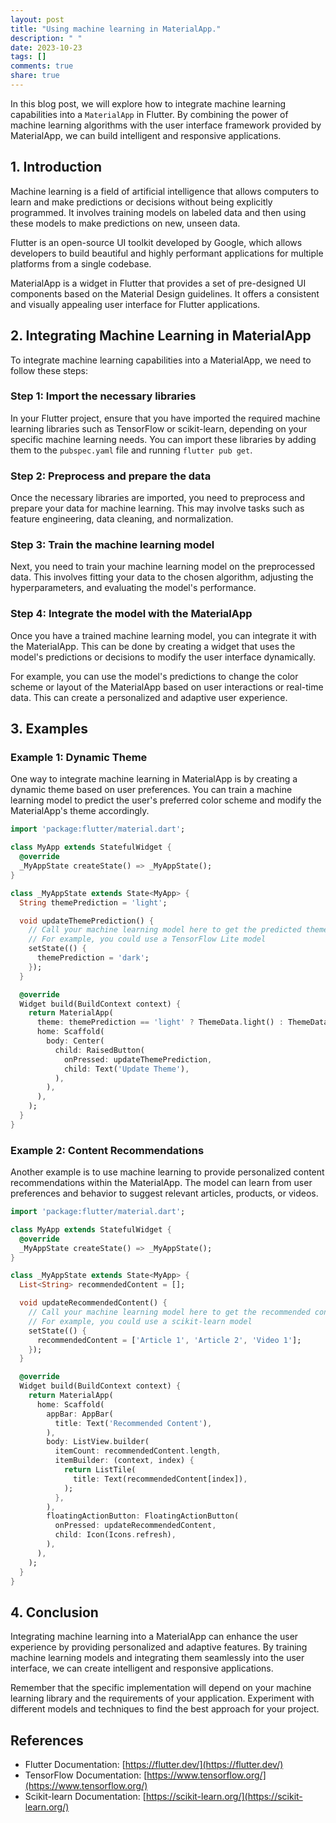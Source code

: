 ```yaml
---
layout: post
title: "Using machine learning in MaterialApp."
description: " "
date: 2023-10-23
tags: []
comments: true
share: true
---
```


In this blog post, we will explore how to integrate machine learning capabilities into a `MaterialApp` in Flutter. By combining the power of machine learning algorithms with the user interface framework provided by MaterialApp, we can build intelligent and responsive applications.

## 1. Introduction

Machine learning is a field of artificial intelligence that allows computers to learn and make predictions or decisions without being explicitly programmed. It involves training models on labeled data and then using these models to make predictions on new, unseen data.

Flutter is an open-source UI toolkit developed by Google, which allows developers to build beautiful and highly performant applications for multiple platforms from a single codebase.

MaterialApp is a widget in Flutter that provides a set of pre-designed UI components based on the Material Design guidelines. It offers a consistent and visually appealing user interface for Flutter applications.

## 2. Integrating Machine Learning in MaterialApp

To integrate machine learning capabilities into a MaterialApp, we need to follow these steps:

### Step 1: Import the necessary libraries

In your Flutter project, ensure that you have imported the required machine learning libraries such as TensorFlow or scikit-learn, depending on your specific machine learning needs. You can import these libraries by adding them to the `pubspec.yaml` file and running `flutter pub get`.

### Step 2: Preprocess and prepare the data

Once the necessary libraries are imported, you need to preprocess and prepare your data for machine learning. This may involve tasks such as feature engineering, data cleaning, and normalization.

### Step 3: Train the machine learning model

Next, you need to train your machine learning model on the preprocessed data. This involves fitting your data to the chosen algorithm, adjusting the hyperparameters, and evaluating the model's performance.

### Step 4: Integrate the model with the MaterialApp

Once you have a trained machine learning model, you can integrate it with the MaterialApp. This can be done by creating a widget that uses the model's predictions or decisions to modify the user interface dynamically.

For example, you can use the model's predictions to change the color scheme or layout of the MaterialApp based on user interactions or real-time data. This can create a personalized and adaptive user experience.

## 3. Examples

### Example 1: Dynamic Theme

One way to integrate machine learning in MaterialApp is by creating a dynamic theme based on user preferences. You can train a machine learning model to predict the user's preferred color scheme and modify the MaterialApp's theme accordingly.

```dart
import 'package:flutter/material.dart';

class MyApp extends StatefulWidget {
  @override
  _MyAppState createState() => _MyAppState();
}

class _MyAppState extends State<MyApp> {
  String themePrediction = 'light';

  void updateThemePrediction() {
    // Call your machine learning model here to get the predicted theme
    // For example, you could use a TensorFlow Lite model
    setState(() {
      themePrediction = 'dark';
    });
  }

  @override
  Widget build(BuildContext context) {
    return MaterialApp(
      theme: themePrediction == 'light' ? ThemeData.light() : ThemeData.dark(),
      home: Scaffold(
        body: Center(
          child: RaisedButton(
            onPressed: updateThemePrediction,
            child: Text('Update Theme'),
          ),
        ),
      ),
    );
  }
}
```

### Example 2: Content Recommendations

Another example is to use machine learning to provide personalized content recommendations within the MaterialApp. The model can learn from user preferences and behavior to suggest relevant articles, products, or videos.

```dart
import 'package:flutter/material.dart';

class MyApp extends StatefulWidget {
  @override
  _MyAppState createState() => _MyAppState();
}

class _MyAppState extends State<MyApp> {
  List<String> recommendedContent = [];

  void updateRecommendedContent() {
    // Call your machine learning model here to get the recommended content
    // For example, you could use a scikit-learn model
    setState(() {
      recommendedContent = ['Article 1', 'Article 2', 'Video 1'];
    });
  }

  @override
  Widget build(BuildContext context) {
    return MaterialApp(
      home: Scaffold(
        appBar: AppBar(
          title: Text('Recommended Content'),
        ),
        body: ListView.builder(
          itemCount: recommendedContent.length,
          itemBuilder: (context, index) {
            return ListTile(
              title: Text(recommendedContent[index]),
            );
          },
        ),
        floatingActionButton: FloatingActionButton(
          onPressed: updateRecommendedContent,
          child: Icon(Icons.refresh),
        ),
      ),
    );
  }
}
```

## 4. Conclusion

Integrating machine learning into a MaterialApp can enhance the user experience by providing personalized and adaptive features. By training machine learning models and integrating them seamlessly into the user interface, we can create intelligent and responsive applications.

Remember that the specific implementation will depend on your machine learning library and the requirements of your application. Experiment with different models and techniques to find the best approach for your project.

## References

- Flutter Documentation: [https://flutter.dev/](https://flutter.dev/)
- TensorFlow Documentation: [https://www.tensorflow.org/](https://www.tensorflow.org/)
- Scikit-learn Documentation: [https://scikit-learn.org/](https://scikit-learn.org/)